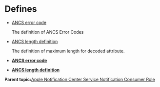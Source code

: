 # Defines

-   [ANCS error code](GUID-2200DE4E-0AE5-4B56-AC3F-287C33E21F04.md)

    The definition of ANCS Error Codes

-   [ANCS length definition](GUID-857A9743-B541-44CF-A45D-5715D805448F.md)

    The definition of maximum length for decoded attribute.


-   **[ANCS error code](GUID-2200DE4E-0AE5-4B56-AC3F-287C33E21F04.md)**  

-   **[ANCS length definition](GUID-857A9743-B541-44CF-A45D-5715D805448F.md)**  


**Parent topic:**[Apple Notification Center Service Notification Consumer Role](GUID-1D0F82FC-4CBE-44C4-BD3D-80C0E5A55022.md)

